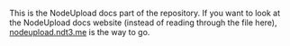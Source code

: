 This is the NodeUpload docs part of the repository. If you want to look at the NodeUpload docs website (instead of reading through the file here), [nodeupload.ndt3.me](https://nodeupload.ndt3.me) is the way to go.
